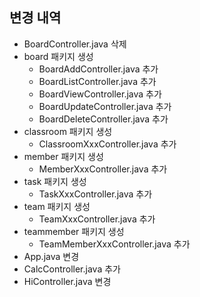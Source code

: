 ## 변경 내역

- BoardController.java 삭제
- board 패키지 생성
  - BoardAddController.java 추가
  - BoardListController.java 추가
  - BoardViewController.java 추가
  - BoardUpdateController.java 추가
  - BoardDeleteController.java 추가
- classroom 패키지 생성
  - ClassroomXxxController.java 추가
- member 패키지 생성
  - MemberXxxController.java 추가
- task 패키지 생성
  - TaskXxxController.java 추가
- team 패키지 생성
  - TeamXxxController.java 추가
- teammember 패키지 생성
  - TeamMemberXxxController.java 추가
- App.java 변경
- CalcController.java 추가
- HiController.java 변경